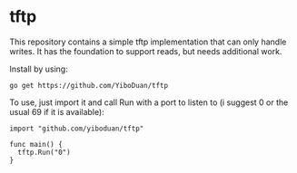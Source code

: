 # tftp
This repository contains a simple tftp implementation that can only handle writes.
It has the foundation to support reads, but needs additional work.

Install by using:
```
go get https://github.com/YiboDuan/tftp
```

To use, just import it and call Run with a port to listen to (i suggest 0 or the usual 69 if it is available):

```
import "github.com/yiboduan/tftp"

func main() {
  tftp.Run("0")
}
```

